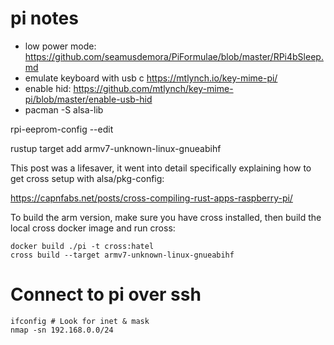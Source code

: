 # pi notes

- low power mode: https://github.com/seamusdemora/PiFormulae/blob/master/RPi4bSleep.md
- emulate keyboard with usb c https://mtlynch.io/key-mime-pi/
- enable hid: https://github.com/mtlynch/key-mime-pi/blob/master/enable-usb-hid
- pacman -S alsa-lib

rpi-eeprom-config --edit

rustup target add armv7-unknown-linux-gnueabihf

This post was a lifesaver, it went into detail specifically explaining how to get cross setup with alsa/pkg-config:

https://capnfabs.net/posts/cross-compiling-rust-apps-raspberry-pi/

To build the arm version, make sure you have cross installed, then build the local cross docker image and run cross:

```
docker build ./pi -t cross:hatel
cross build --target armv7-unknown-linux-gnueabihf
```

# Connect to pi over ssh
```
ifconfig # Look for inet & mask
nmap -sn 192.168.0.0/24
```
